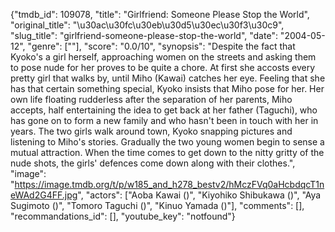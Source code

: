 {"tmdb_id": 109078, "title": "Girlfriend: Someone Please Stop the World", "original_title": "\u30ac\u30fc\u30eb\u30d5\u30ec\u30f3\u30c9", "slug_title": "girlfriend-someone-please-stop-the-world", "date": "2004-05-12", "genre": [""], "score": "0.0/10", "synopsis": "Despite the fact that Kyoko's a girl herself, approaching women on the streets and asking them to pose nude for her proves to be quite a chore. At first she accosts every pretty girl that walks by, until Miho (Kawai) catches her eye. Feeling that she has that certain something special, Kyoko insists that Miho pose for her. Her own life floating rudderless after the separation of her parents, Miho accepts, half entertaining the idea to get back at her father (Taguchi), who has gone on to form a new family and who hasn't been in touch with her in years.  The two girls walk around town, Kyoko snapping pictures and listening to Miho's stories. Gradually the two young women begin to sense a mutual attraction. When the time comes to get down to the nitty gritty of the nude shots, the girls' defences come down along with their clothes.", "image": "https://image.tmdb.org/t/p/w185_and_h278_bestv2/hMczFVq0aHcbdqcT1neWAd2G4FF.jpg", "actors": ["Aoba Kawai ()", "Kiyohiko Shibukawa ()", "Aya Sugimoto ()", "Tomoro Taguchi ()", "Kinuo Yamada ()"], "comments": [], "recommandations_id": [], "youtube_key": "notfound"}